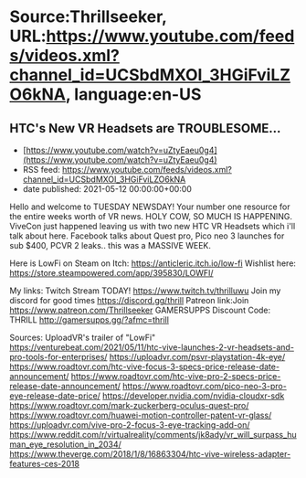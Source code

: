 # Source:Thrillseeker, URL:https://www.youtube.com/feeds/videos.xml?channel_id=UCSbdMXOI_3HGiFviLZO6kNA, language:en-US

## HTC's New VR Headsets are TROUBLESOME...
 - [https://www.youtube.com/watch?v=uZtyEaeu0g4](https://www.youtube.com/watch?v=uZtyEaeu0g4)
 - RSS feed: https://www.youtube.com/feeds/videos.xml?channel_id=UCSbdMXOI_3HGiFviLZO6kNA
 - date published: 2021-05-12 00:00:00+00:00

Hello and welcome to TUESDAY NEWSDAY! Your number one resource for the entire weeks worth of VR news. HOLY COW, SO MUCH IS HAPPENING. ViveCon just happened leaving us with two new HTC VR Headsets which i'll talk about here. Facebook talks about Quest pro, Pico neo 3 launches for sub $400, PCVR 2 leaks.. this was a MASSIVE WEEK. 

Here is LowFi on Steam on Itch:
https://anticleric.itch.io/low-fi
Wishlist here: https://store.steampowered.com/app/395830/LOWFI/

My links:
Twitch Stream TODAY!
https://www.twitch.tv/thrilluwu
Join my discord for good times
https://discord.gg/thrill
Patreon link:Join
https://www.patreon.com/Thrillseeker
GAMERSUPPS Discount Code: THRILL
http://gamersupps.gg/?afmc=thrill

Sources:
UploadVR's trailer of "LowFi"
https://venturebeat.com/2021/05/11/htc-vive-launches-2-vr-headsets-and-pro-tools-for-enterprises/
https://uploadvr.com/psvr-playstation-4k-eye/
https://www.roadtovr.com/htc-vive-focus-3-specs-price-release-date-announcement/
https://www.roadtovr.com/htc-vive-pro-2-specs-price-release-date-announcement/
https://www.roadtovr.com/pico-neo-3-pro-eye-release-date-price/
https://developer.nvidia.com/nvidia-cloudxr-sdk
https://www.roadtovr.com/mark-zuckerberg-oculus-quest-pro/
https://www.roadtovr.com/huawei-motion-controller-patent-vr-glass/
https://uploadvr.com/vive-pro-2-focus-3-eye-tracking-add-on/
https://www.reddit.com/r/virtualreality/comments/jk8ady/vr_will_surpass_human_eye_resolution_in_2034/
https://www.theverge.com/2018/1/8/16863304/htc-vive-wireless-adapter-features-ces-2018

